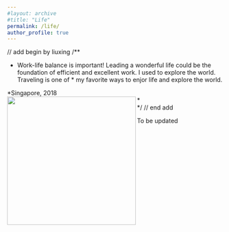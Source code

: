```yaml
---
#layout: archive
#title: "Life"
permalink: /life/
author_profile: true
---
```


// add begin by liuxing
/**
* Work-life balance is important! Leading a wonderful life could be the foundation of efficient and excellent work. I used to explore the world. Traveling is one of * my favorite ways to enjor life and explore the world.  

*Singapore, 2018  
*<img align="left" src='https://raw.githubusercontent.com/Rayin-saber/yinrui.github.io/master/images/IMG_3147.JPG' width=300 >  
*/
// end add

To be updated

